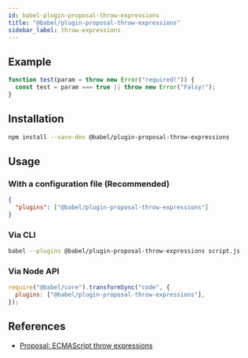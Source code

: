 ```yaml
---
id: babel-plugin-proposal-throw-expressions
title: "@babel/plugin-proposal-throw-expressions"
sidebar_label: throw-expressions
---
```


## Example

```js title="JavaScript"
function test(param = throw new Error("required!")) {
  const test = param === true || throw new Error("Falsy!");
}
```

## Installation

```sh title="Shell"
npm install --save-dev @babel/plugin-proposal-throw-expressions
```

## Usage

### With a configuration file (Recommended)

```json title="babel.config.json"
{
  "plugins": ["@babel/plugin-proposal-throw-expressions"]
}
```

### Via CLI

```sh title="Shell"
babel --plugins @babel/plugin-proposal-throw-expressions script.js
```

### Via Node API

```js title="JavaScript"
require("@babel/core").transformSync("code", {
  plugins: ["@babel/plugin-proposal-throw-expressions"],
});
```

## References

- [Proposal: ECMAScript throw expressions](https://github.com/tc39/proposal-throw-expressions)
